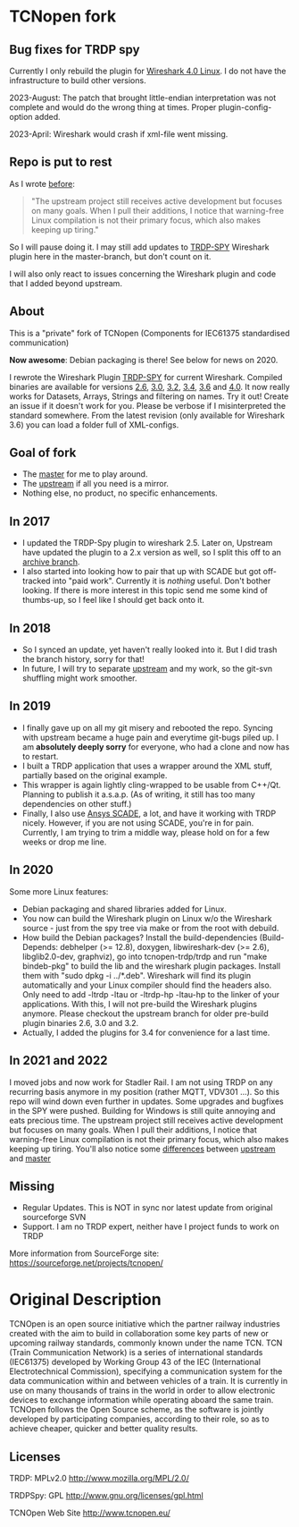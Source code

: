 # TCNopen fork

## Bug fixes for TRDP spy

Currently I only rebuild the plugin for [Wireshark 4.0 Linux](trdp/spy/plugins/4.0/epan). I do not have the infrastructure to build other versions.

2023-August: The patch that brought little-endian interpretation was not complete and would do the wrong thing at times. Proper plugin-config-option added.

2023-April: Wireshark would crash if xml-file went missing.

## Repo is put to rest

As I wrote [before](#in-2021-and-2022):
> "The upstream project still receives active development but focuses on many goals. When I pull their additions, I notice that warning-free Linux compilation is not their primary focus, which also makes keeping up tiring."

So I will pause doing it. I may still add updates to [TRDP-SPY](trdp/spy/) Wireshark plugin here in the master-branch, but don't count on it.

I will also only react to issues concerning the Wireshark plugin and code that I added beyond upstream.

## About 
This is a "private" fork of TCNopen (Components for IEC61375 standardised communication)

**Now awesome**: 
Debian packaging is there! See below for news on 2020.

I rewrote the Wireshark Plugin [TRDP-SPY](trdp/spy/) for current Wireshark. Compiled binaries are available for versions [2.6](trdp/spy/plugins/2.6/epan), [3.0](trdp/spy/plugins/3.0/epan), [3.2](trdp/spy/plugins/3.2/epan), [3.4](trdp/spy/plugins/3.4/epan), [3.6](trdp/spy/plugins/3.6/epan) and [4.0](trdp/spy/plugins/4.0/epan). It now really works for Datasets, Arrays, Strings and filtering on names. Try it out! Create an issue if it doesn't work for you. Please be verbose if I misinterpreted the standard somewhere. From the latest revision (only available for Wireshark 3.6) you can load a folder full of XML-configs.

## Goal of fork
 - The [master](https://github.com/T12z/TCNopen/tree/master) for me to play around.
 - The [upstream](https://github.com/T12z/TCNopen/tree/upstream) if all you need is a mirror.
 - Nothing else, no product, no specific enhancements.

## In 2017
 - I updated the TRDP-Spy plugin to wireshark 2.5. Later on, Upstream have updated the plugin to a 2.x version as well, so I split this off to an [archive branch](https://github.com/T12z/TCNopen/tree/wireshark2.5). 
 - I also started into looking how to pair that up with SCADE but got off-tracked into "paid work". Currently it is *nothing* useful. Don't bother looking. If there is more interest in this topic send me some kind of thumbs-up, so I feel like I should get back onto it.
 
## In 2018
 - So I synced an update, yet haven't really looked into it. But I did trash the branch history, sorry for that!
 - In future, I will try to separate [upstream](https://github.com/T12z/TCNopen/tree/upstream) and my work, so the git-svn shuffling might work smoother.

## In 2019
 - I finally gave up on all my git misery and rebooted the repo. Syncing with upstream became a huge pain and everytime git-bugs piled up. I am **absolutely deeply sorry** for everyone, who had a clone and now has to restart.
 - I built a TRDP application that uses a wrapper around the XML stuff, partially based on the original example.
 - This wrapper is again lightly cling-wrapped to be usable from C++/Qt. Planning to publish it a.s.a.p. (As of writing, it still has too many dependencies on other stuff.)
 - Finally, I also use [Ansys SCADE](https://www.ansys.com/de-de/products/embedded-software/ansys-scade-suite), a lot, and have it working with TRDP nicely. However, if you are not using SCADE, you're in for pain. Currently, I am trying to trim a middle way, please hold on for a few weeks or drop me line.

## In 2020
 Some more Linux features:
 - Debian packaging and shared libraries added for Linux.
 - You now can build the Wireshark plugin on Linux w/o the Wireshark source - just from the spy tree via make or from the root with debuild.
 - How build the Debian packages? Install the build-dependencies (Build-Depends: debhelper (>= 12.8), doxygen, libwireshark-dev (>= 2.6), libglib2.0-dev, graphviz), go into tcnopen-trdp/trdp and run "make bindeb-pkg" to build the lib and the wireshark plugin packages. Install them with "sudo dpkg -i ../*.deb". Wireshark will find its plugin automatically and your Linux compiler should find the headers also. Only need to add -ltrdp -ltau or -ltrdp-hp -ltau-hp to the linker of your applications.
 With this, I will not pre-build the Wireshark plugins anymore. Please checkout the upstream branch for older pre-build plugin binaries 2.6, 3.0 and 3.2.
 - Actually, I added the plugins for 3.4 for convenience for a last time.

## In 2021 and 2022
 I moved jobs and now work for Stadler Rail. I am not using TRDP on any recurring basis anymore in my position (rather MQTT, VDV301 ...). So this repo will wind down even further in updates.
 Some upgrades and bugfixes in the SPY were pushed. Building for Windows is still quite annoying and eats precious time.
 The upstream project still receives active development but focuses on many goals. When I pull their additions, I notice that warning-free Linux compilation is not their primary focus, which also makes keeping up tiring. You'll also notice some [differences](https://github.com/T12z/TCNopen/compare/upstream...master) between [upstream](https://github.com/T12z/TCNopen/tree/upstream) and [master](https://github.com/T12z/TCNopen/tree/master)

## Missing
 - Regular Updates. This is NOT in sync nor latest update from original sourceforge SVN
 - Support. I am no TRDP expert, neither have I project funds to work on TRDP

More information from SourceForge site: https://sourceforge.net/projects/tcnopen/

# Original Description

TCNOpen is an open source initiative which the partner railway industries created with the aim to build in collaboration some key parts of new or upcoming railway standards, commonly known under the name TCN.
TCN (Train Communication Network) is a series of international standards (IEC61375) developed by Working Group 43 of the IEC (International Electrotechnical Commission), specifying a communication system for the data communication within and between vehicles of a train. It is currently in use on many thousands of trains in the world in order to allow electronic devices to exchange information while operating aboard the same train.
TCNOpen follows the Open Source scheme, as the software is jointly developed by participating companies, according to their role, so as to achieve cheaper, quicker and better quality results.

## Licenses

TRDP: MPLv2.0 http://www.mozilla.org/MPL/2.0/ 

TRDPSpy: GPL http://www.gnu.org/licenses/gpl.html 

TCNOpen Web Site http://www.tcnopen.eu/
